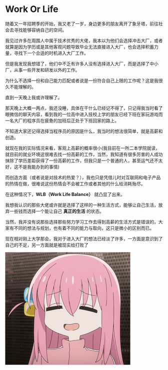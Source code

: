 # Work Or Life

随着又一年招聘季的开始，我又老了一岁，身边更多的朋友离开了象牙塔，前往社会去寻找能够容纳自己的空间。

我见过许多在周围人中属于技术优秀的大佬，我本以为他们会选择冲击大厂，或者就算是因为学历或是其他客观问题导致毕业无法直接进入大厂，也会选择积蓄力量，寻找下一个合适的时机进入大厂工作。

但是我发现我想错了，他们中不乏有许多人没有选择进入大厂，而是选择了中小厂，从事一些开发和研发以外的工作。

为什么不选择一份和自己能力匹配或者说是一份符合自己上限的工作呢？这是我很久不能理解的。

直到一天晚上我或许理解了。

那天晚上大概一两点，我还没睡，具体在干什么已经记不得了，只记得我当时看了眼微信的聊天内容，看到我的一位高中进入技校上学的朋友已经下班在家玩游戏而一名大厂的程序员在疲惫的加班后正处于下班回家的路上。

不知道大家还记得选择当程序员的原因是什么，我当时的想法很简单，就是高薪和创造。

就现在我的实际情况来看，客观上高薪的概率很小(我目前在一所二本学院就读，就目前的就业环境这很难去找一份高薪的工作，当然，我知道有很多厉害的人成功抹除了学历差距获得了一份高薪的工作，但我只是一个普通的人，甚至运气还不太好，这不是我能办到的事情)

而创造方面（或者说是对技术的热爱？），我也只是凭借儿时对互联网和电子产品的热情在做，很难说这份热情会不会被工作或者其他的什么给消耗殆尽。

在这种情况下，**WLB（Work Life Balance）** 就凸显了出来。

我想我认识的那些大佬或许就是选择了这样的一种生活方式，能够让自己生活，放弃一些钱而选择一个能让自己 **真正的生活** 的状态。

当然，我并没有说那些选择那些努力学习工作去得到高薪的生活方式是错误的，大家有不同的想法与规划，也有着不同的能力与取向，这只是微小的区别而已。

现在相对刚上大学那会，我对于进入大厂的想法已经淡了许多，一方面是意识到了自己的不足，另一方面就是被现实给打败了

![1E3AB70798684E1D9AA306649A0E332D.gif](https://raw.githubusercontent.com/CoteNite/Blog_img/master/blogImg/1E3AB70798684E1D9AA306649A0E332D.gif)

